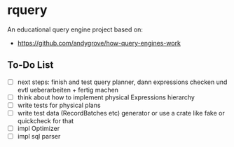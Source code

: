 # rquery

An educational query engine project based on:

* https://github.com/andygrove/how-query-engines-work

## To-Do List

- [ ] next steps: finish and test query planner, dann expressions checken und evtl ueberarbeiten + fertig machen
- [ ] think about how to implement physical Expressions hierarchy
- [ ] write tests for physical plans
- [ ] write test data (RecordBatches etc) generator or use a crate like fake or quickcheck for that
- [ ] impl Optimizer
- [ ] impl sql parser